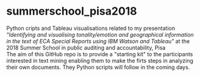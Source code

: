 # summerschool_pisa2018
Python cripts and Tableau visualisations related to my presentation *"Identifying and visualising tonality/emotion and geographical information in the text of ECA Special Reports using IBM Watson and Tableau"* at the 2018 Summer School in public auditing and accountability, Pisa   
The aim of this GitHub repo is to provide a "starting kit" to the participants interested in text mining enabling them to make the firts steps in analyzing their own documents. They Python scripts will follow in the coming days.

